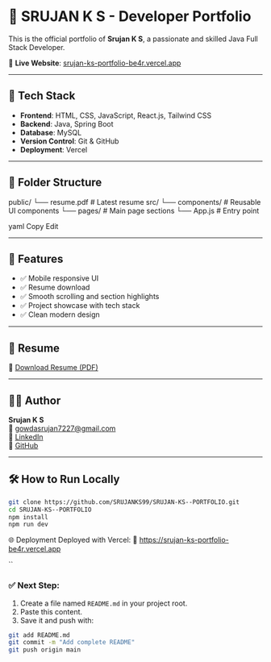 # 💼 SRUJAN K S - Developer Portfolio

This is the official portfolio of **Srujan K S**, a passionate and skilled Java Full Stack Developer.

🔗 **Live Website**: [srujan-ks-portfolio-be4r.vercel.app](https://srujan-ks-portfolio-be4r.vercel.app/)

---

## 🚀 Tech Stack

- **Frontend**: HTML, CSS, JavaScript, React.js, Tailwind CSS  
- **Backend**: Java, Spring Boot  
- **Database**: MySQL  
- **Version Control**: Git & GitHub  
- **Deployment**: Vercel

---

## 📁 Folder Structure

public/
└── resume.pdf # Latest resume
src/
└── components/ # Reusable UI components
└── pages/ # Main page sections
└── App.js # Entry point

yaml
Copy
Edit


---

## 📌 Features

- ✅ Mobile responsive UI  
- ✅ Resume download  
- ✅ Smooth scrolling and section highlights  
- ✅ Project showcase with tech stack  
- ✅ Clean modern design

---

## 📄 Resume

📎 [Download Resume (PDF)](https://github.com/SRUJANKS99/SRUJAN-KS--PORTFOLIO/blob/main/public/resume.pdf)

---


## 🧑‍💻 Author

**Srujan K S**  
📧 gowdasrujan7227@gmail.com  
🔗 [LinkedIn](https://linkedin.com/in/srujanks)  
🐙 [GitHub](https://github.com/SRUJANKS99)

---

## 🛠️ How to Run Locally

```bash
git clone https://github.com/SRUJANKS99/SRUJAN-KS--PORTFOLIO.git
cd SRUJAN-KS--PORTFOLIO
npm install
npm run dev
```
🌐 Deployment
Deployed with Vercel:
🔗 https://srujan-ks-portfolio-be4r.vercel.app

``
### ✅ Next Step:
1. Create a file named `README.md` in your project root.
2. Paste this content.
3. Save it and push with:
```bash
git add README.md
git commit -m "Add complete README"
git push origin main

      




